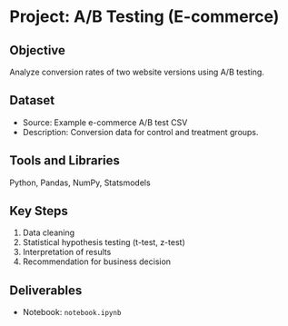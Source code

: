 # Project: A/B Testing (E-commerce)

## Objective
Analyze conversion rates of two website versions using A/B testing.

## Dataset
- Source: Example e-commerce A/B test CSV
- Description: Conversion data for control and treatment groups.

## Tools and Libraries
Python, Pandas, NumPy, Statsmodels

## Key Steps
1. Data cleaning
2. Statistical hypothesis testing (t-test, z-test)
3. Interpretation of results
4. Recommendation for business decision

## Deliverables
- Notebook: `notebook.ipynb`

